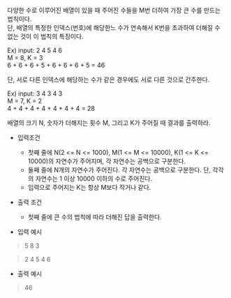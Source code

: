 다양한 수로 이루어진 배열이 있을 때 주어진 수들을 M번 더하여 가장 큰 수를 만드는 법칙이다.  
단, 배열의 특정한 인덱스(번호)에 해당한느 수가 연속해서 K번을 초과하여 더해질 수 없는 것이 이 법칙의 특징이다.

Ex) 
input: 2 4 5 4 6  
M = 8, K = 3  
6 + 6 + 6 + 5 + 6 + 6 + 6 + 5 = 46  

단, 서로 다른 인덱스에 해당하는 수가 같은 경우에도 서로 다른 것으로 간주한다.  

Ex)
input: 3 4 3 4 3  
M = 7, K = 2  
4 + 4 + 4 + 4 + 4 + 4 + 4 = 28  

배열의 크기 N, 숫자가 더해지는 횟수 M, 그리고 K가 주어질 때 결과를 출력하라.


- 입력조건
  - 첫째 줄에 N(2 <= N <= 1000), M(1 <= M <= 10000), K(1 <= K <= 10000)의 자연수가 주어지며, 각 자연수는 공백으로 구분한다.
  - 둘째 줄에 N개의 자연수가 주어진다. 각 자연수는 공백으로 구분한다. 단, 각각의 자연수는 1 이상 10000 이하의 수로 주어진다.
  - 입력으로 주어지는 K는 항상 M보다 작거나 같다.

- 출력 조건
  - 첫째 줄에 큰 수의 법칙에 따라 더해진 답을 출력한다.

- 입력 예시
> 5 8 3

> 2 4 5 4 6

- 출력 예시
> 46
